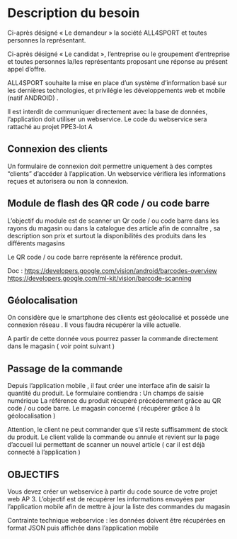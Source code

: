 # Description du besoin

Ci-après désigné « Le demandeur » la société ALL4SPORT et toutes personnes la représentant.

Ci-après désigné « Le candidat », l’entreprise ou le groupement d’entreprise et toutes personnes la/les représentants proposant une réponse au présent appel d’offre.


ALL4SPORT souhaite la mise en place d’un système d’information basé sur les dernières technologies, et privilégie les développements web et mobile (natif ANDROID) .

Il est interdit de communiquer directement avec la base de données, l’application doit utiliser un webservice.
Le code du webservice sera rattaché au projet PPE3-lot A


## Connexion des clients

Un formulaire de connexion doit permettre uniquement à des comptes “clients” d’accéder à l’application.
Un webservice vérifiera les informations reçues et autorisera ou non la connexion.

## Module de flash des QR code / ou code barre

L’objectif du module est de scanner un Qr code / ou code barre dans les rayons du magasin ou dans la catalogue des article afin de connaître  , sa description son prix et surtout la disponibilités des produits dans les différents magasins

Le QR code / ou code barre  représente la référence produit.

Doc : https://developers.google.com/vision/android/barcodes-overview
https://developers.google.com/ml-kit/vision/barcode-scanning


## Géolocalisation

On considère que le smartphone des clients est géolocalisé et possède une connexion réseau .
Il vous faudra récupérer la ville actuelle.

A partir de cette donnée vous pourrez passer la commande directement dans le magasin ( voir point suivant )

## Passage de la commande

Depuis l’application mobile , il faut créer une interface afin de saisir la quantité du produit.
Le formulaire contiendra :
Un champs de saisie numérique 
La référence du produit récupéré précédemment grâce au QR code / ou code barre.
Le magasin concerné ( récupérer grâce à la géolocalisation )

Attention, le client ne peut commander que s'il reste suffisamment de stock du produit.
Le client valide la commande ou annule et revient sur la page d’accueil lui permettant de scanner un nouvel article ( car il est déjà connecté à l’application )

## OBJECTIFS

Vous devez créer un webservice à partir du code source de votre projet web AP 3.
L’objectif est de récupérer les informations envoyées par l’application mobile afin de mettre à jour la liste des commandes du magasin


Contrainte technique webservice : les données doivent être récupérées en format JSON puis affichée dans l’application mobile 
